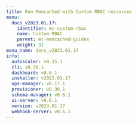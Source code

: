 ```yaml
---
title: Run Memcached with Custom RBAC resources
menu:
  docs_v2023.01.17:
    identifier: mc-custom-rbac
    name: Custom RBAC
    parent: mc-memcached-guides
    weight: 31
menu_name: docs_v2023.01.17
info:
  autoscaler: v0.15.1
  cli: v0.30.1
  dashboard: v0.6.1
  installer: v2023.01.17
  ops-manager: v0.17.1
  provisioner: v0.30.1
  schema-manager: v0.6.1
  ui-server: v0.6.1
  version: v2023.01.17
  webhook-server: v0.6.1
---
```


